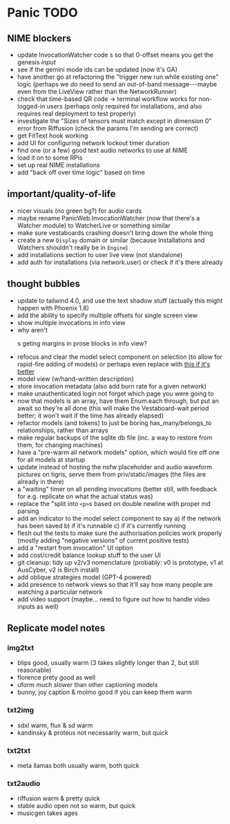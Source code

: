 # Panic TODO

## NIME blockers

- update InvocationWatcher code s so that 0-offset means you get the genesis
  _input_
- see if the gemini mode ids can be updated (now it's GA)
- have another go at refactoring the "trigger new run while existing one" logic
  (perhaps we _do_ need to send an out-of-band message---maybe even from the
  LiveView rather than the NetworkRunner)
- check that time-based QR code -> terminal workflow works for non-logged-in
  users (perhaps only required for installations, and also requires real
  deployment to test properly)
- investigate the "Sizes of tensors must match except in dimension 0" error from
  Riffusion (check the params I'm sending are correct)
- get FitText hook working
- add UI for configuring network lockout timer duration
- find one (or a few) good text audio networks to use at NIME
- load it on to some RPis
- set up real NIME installations
- add "back off over time logic" based on time

## important/quality-of-life

- nicer visuals (no green bg?) for audio cards
- maybe rename PanicWeb.InvocationWatcher (now that there's a Watcher module) to
  WatcherLive or something similar
- make sure vestaboards crashing doesn't bring down the whole thing
- create a new `Display` domain or similar (because Installations and Watchers
  shouldn't really be in `Engine`)
- add installations section to user live view (not standalone)
- add auth for installations (via network.user) or check if it's there already

## thought bubbles

- update to tailwind 4.0, and use the text shadow stuff (actually this might
  happen with Phoenix 1.8)
- add the ability to specify multiple offsets for single screen view
- show multiple invocations in info view
- why aren't <p>s geting margins in prose blocks in info view?
- refocus and clear the model select component on selection (to allow for
  rapid-fire adding of models) or perhaps even replace with
  [this if it's better](https://hexdocs.pm/autocomplete_input/readme.html)
- model view (w/hand-written description)
- store invocation metadata (also add burn rate for a given network)
- make unauthenticated login not forget which page you were going to
- now that models is an array, have them Enum.each through, but put an await so
  they're all done (this will make the Vestaboard-wait period better; it won't
  wait if the time has already elapsed)
- refactor models (and tokens) to just be boring has_many/belongs_to
  relationships, rather than arrays
- make regular backups of the sqlite db file (inc. a way to restore from them,
  for changing machines)
- have a "pre-warm all network models" option, which would fire off one for all
  models at startup
- update instead of hosting the nsfw placeholder and audio waveform pictures on
  tigris, serve them from priv/static/images (the files are already in there)
- a "waiting" timer on all pending invocations (better still, with feedback for
  e.g. replicate on what the actual status was)
- replace the "split into `<p>`s based on double newline with proper md parsing
- add an indicator to the model select component to say a) if the network has
  been saved b) if it's runnable c) if it's currently running
- flesh out the tests to make sure the authorisation policies work properly
  (mostly adding "negative versions" of current positive tests)
- add a "restart from invocation" UI option
- add cost/credit balance lookup stuff to the user UI
- git cleanup: tidy up v2/v3 nomenclature (probably: v0 is prototype, v1 at
  AusCyber, v2 is Birch install)
- add oblique strategies model (GPT-4 powered)
- add presence to network views so that it'll say how many people are watching a
  particular network
- add video support (maybe... need to figure out how to handle video inputs as
  well)

## Replicate model notes

### img2txt

- blips good, usually warm (3 takes slightly longer than 2, but still
  reasonable)
- florence prety good as well
- uform much slower than other captioning models
- bunny, joy caption & molmo good if you can keep them warm

### txt2img

- sdxl warm, flux & sd warm
- kandinsky & proteus not necessarily warm, but quick

### txt2txt

- meta llamas both usually warm, both quick

### txt2audio

- riffusion warm & pretty quick
- stable audio open not so warm, but quick
- musicgen takes ages
